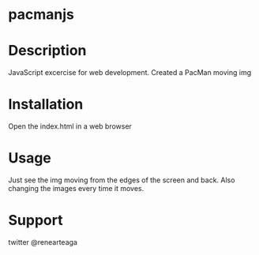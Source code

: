 # pacmanjs
# Description
JavaScript excercise for web development. Created a PacMan moving img

# Installation
Open the index.html in a web browser

# Usage
Just see the img moving from the edges of the screen and back. Also changing the images every time it moves.

# Support
twitter @renearteaga
